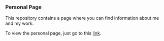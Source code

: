 ### Personal Page
This repository contains a page where you can find information about me and my work.

To view the personal page, just go to this [link](https://mqsilveiratech.com.br/).
